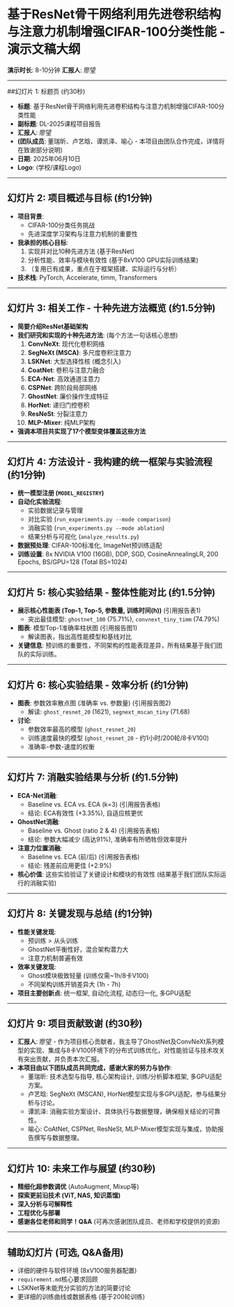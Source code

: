 # 基于ResNet骨干网络利用先进卷积结构与注意力机制增强CIFAR-100分类性能 - 演示文稿大纲

**演示时长**: 8-10分钟
**汇报人**: 廖望

---

##幻灯片 1: 标题页 (约30秒)

-   **标题**: 基于ResNet骨干网络利用先进卷积结构与注意力机制增强CIFAR-100分类性能
-   **副标题**: DL-2025课程项目报告
-   **汇报人**: 廖望
-   **(团队成员**: 董瑞昕、卢艺晗、谭凯泽、喻心 - 本项目由团队合作完成，详情将在致谢部分说明)
-   **日期**: 2025年06月10日
-   **Logo**: (学校/课程Logo)

---

## 幻灯片 2: 项目概述与目标 (约1分钟)

-   **项目背景**:
    *   CIFAR-100分类任务挑战
    *   先进深度学习架构与注意力机制的重要性
-   **我承担的核心目标**:
    1.  实现并对比10种先进方法 (基于ResNet)
    2.  分析性能、效率与模块有效性 (基于8xV100 GPU实际训练结果)
    3.  （复用已有成果，重点在于框架搭建、实际运行与分析）
-   **技术栈**: PyTorch, Accelerate, timm, Transformers

---

## 幻灯片 3: 相关工作 - 十种先进方法概览 (约1.5分钟)

-   **简要介绍ResNet基础架构**
-   **我们研究和实现的十种先进方法**: (每个方法一句话核心思想)
    1.  **ConvNeXt**: 现代化卷积网络
    2.  **SegNeXt (MSCA)**: 多尺度卷积注意力
    3.  **LSKNet**: 大型选择性核 (概念引入)
    4.  **CoatNet**: 卷积与注意力融合
    5.  **ECA-Net**: 高效通道注意力
    6.  **CSPNet**: 跨阶段局部网络
    7.  **GhostNet**: 廉价操作生成特征
    8.  **HorNet**: 递归门控卷积
    9.  **ResNeSt**: 分裂注意力
    10. **MLP-Mixer**: 纯MLP架构
-   **强调本项目共实现了17个模型变体覆盖这些方法**

---

## 幻灯片 4: 方法设计 - 我构建的统一框架与实验流程 (约1分钟)

-   **统一模型注册 (`MODEL_REGISTRY`)**
-   **自动化实验流程**:
    *   实验数据记录与管理
    *   对比实验 (`run_experiments.py --mode comparison`)
    *   消融实验 (`run_experiments.py --mode ablation`)
    *   结果分析与可视化 (`analyze_results.py`)
-   **数据预处理**: CIFAR-100标准化, ImageNet预训练适配
-   **训练设置**: 8x NVIDIA V100 (16GB), DDP, SGD, CosineAnnealingLR, 200 Epochs, BS/GPU=128 (Total BS=1024)

---

## 幻灯片 5: 核心实验结果 - 整体性能对比 (约1.5分钟)

-   **展示核心性能表 (Top-1, Top-5, 参数量, 训练时间(h))** (引用报告表1)
    *   突出最佳模型: `ghostnet_100` (75.71%), `convnext_tiny_timm` (74.79%)
-   **图表**: 模型Top-1准确率柱状图 (引用报告图1)
    *   解读图表，指出高性能模型和基线对比
-   **关键信息**: 预训练的重要性，不同架构的性能表现差异，所有结果基于我们团队的实际训练。

---

## 幻灯片 6: 核心实验结果 - 效率分析 (约1分钟)

-   **图表**: 参数效率散点图 (准确率 vs. 参数量) (引用报告图2)
    *   解读: `ghost_resnet_20` (1621), `segnext_mscan_tiny` (71.68)
-   **讨论**:
    *   参数效率最高的模型 (`ghost_resnet_20`)
    *   训练速度最快的模型 (`ghost_resnet_20` - 约1小时/200轮/8卡V100)
    *   准确率-参数-速度的权衡

---

## 幻灯片 7: 消融实验结果与分析 (约1.5分钟)

-   **ECA-Net消融**:
    *   Baseline vs. ECA vs. ECA (k=3) (引用报告表格)
    *   结论: ECA有效性 (+3.35%), 自适应核更优
-   **GhostNet消融**:
    *   Baseline vs. Ghost (ratio 2 & 4) (引用报告表格)
    *   结论: 参数大幅减少 (高达91%), 准确率有所牺牲但效率提升
-   **注意力位置消融**:
    *   Baseline vs. ECA (前/后) (引用报告表格)
    *   结论: 残差前应用更佳 (+2.9%)
-   **核心价值**: 这些实验验证了关键设计和模块的有效性 (结果基于我们团队实际运行的消融实验)

---

## 幻灯片 8: 关键发现与总结 (约1分钟)

-   **性能关键发现**:
    *   预训练 > 从头训练
    *   GhostNet平衡性好，混合架构潜力大
    *   注意力机制普遍有效
-   **效率关键发现**:
    *   Ghost模块极致轻量 (训练仅需~1h/8卡V100)
    *   不同架构训练开销差异大 (1h - 7h)
-   **项目主要创新点**: 统一框架, 自动化流程, 动态归一化, 多GPU适配

---

## 幻灯片 9: 项目贡献致谢 (约30秒)

-   **汇报人**: 廖望 - 作为项目核心贡献者，我主导了GhostNet及ConvNeXt系列模型的实现、集成与8卡V100环境下的分布式训练优化，对性能验证与技术攻关有突出贡献，并负责本次汇报。
-   **本项目由以下团队成员共同完成，感谢大家的努力与协作**:
    *   董瑞昕: 技术选型与指导, 核心架构设计, 训练/分析脚本框架, 多GPU适配方案。
    *   卢艺晗: SegNeXt (MSCAN), HorNet模型实现与多GPU适配，参与结果分析与讨论。
    *   谭凯泽: 消融实验方案设计、具体执行与数据整理，确保相关结论的可靠性。
    *   喻心: CoAtNet, CSPNet, ResNeSt, MLP-Mixer模型实现与集成，协助报告撰写与数据整理。

---

## 幻灯片 10: 未来工作与展望 (约30秒)

-   **精细化超参数调优** (AutoAugment, Mixup等)
-   **探索更前沿技术 (ViT, NAS, 知识蒸馏)**
-   **深入分析与可解释性**
-   **工程优化与部署**
-   **感谢各位老师和同学！Q&A** (可再次感谢团队成员、老师和学校提供的资源)

---

## 辅助幻灯片 (可选, Q&A备用)

-   详细的硬件与软件环境 (8xV100服务器配置)
-   `requirement.md`核心要求回顾
-   LSKNet等未能充分实验的方法的简要讨论
-   更详细的训练曲线或数据表格 (基于200轮训练) 